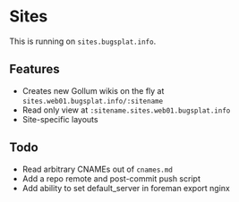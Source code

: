 # Sites

This is running on `sites.bugsplat.info`.

## Features

* Creates new Gollum wikis on the fly at `sites.web01.bugsplat.info/:sitename`
* Read only view at `:sitename.sites.web01.bugsplat.info`
* Site-specific layouts

## Todo

* Read arbitrary CNAMEs out of `cnames.md`
* Add a repo remote and post-commit push script
* Add ability to set default_server in foreman export nginx

